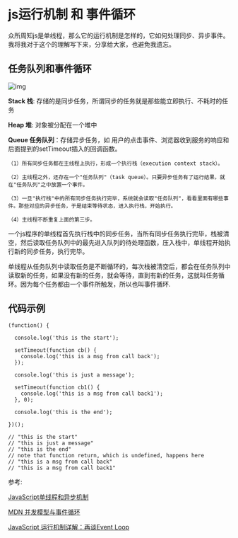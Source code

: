 # js运行机制 和 事件循环

众所周知js是单线程，那么它的运行机制是怎样的，它如何处理同步、异步事件。我将我对于这个的理解写下来，分享给大家，也避免我遗忘。

## 任务队列和事件循环

![img](https://github.com/HerryLo/Record/blob/master/Img/default.svg)

**Stack 栈**:  存储的是同步任务，所谓同步的任务就是那些能立即执行、不耗时的任务

**Heap 堆**: 对象被分配在一个堆中

**Queue 任务队列**：存储异步任务，如 用户的点击事件、浏览器收到服务的响应和后面提到的setTimeout插入的回调函数。

```
（1）所有同步任务都在主线程上执行，形成一个执行栈（execution context stack）。

（2）主线程之外，还存在一个"任务队列"（task queue）。只要异步任务有了运行结果，就在"任务队列"之中放置一个事件。

（3）一旦"执行栈"中的所有同步任务执行完毕，系统就会读取"任务队列"，看看里面有哪些事件。那些对应的异步任务，于是结束等待状态，进入执行栈，开始执行。

（4）主线程不断重复上面的第三步。
```

一个js程序的单线程首先执行栈中的同步任务，当所有同步任务执行完毕，栈被清空，然后读取任务队列中的最先进入队列的待处理函数，压入栈中，单线程开始执行新的同步任务，执行完毕。

单线程从任务队列中读取任务是不断循环的，每次栈被清空后，都会在任务队列中读取新的任务，如果没有新的任务，就会等待，直到有新的任务，这就叫任务循环。因为每个任务都由一个事件所触发，所以也叫事件循环.

## 代码示例
```
(function() {

  console.log('this is the start');

  setTimeout(function cb() {
    console.log('this is a msg from call back');
  });

  console.log('this is just a message');

  setTimeout(function cb1() {
    console.log('this is a msg from call back1');
  }, 0);

  console.log('this is the end');

})();

// "this is the start"
// "this is just a message"
// "this is the end"
// note that function return, which is undefined, happens here 
// "this is a msg from call back"
// "this is a msg from call back1"
```

参考:

[JavaScript单线程和异步机制](https://www.cnblogs.com/sxz2008/p/6513619.html)

[MDN 并发模型与事件循环](https://developer.mozilla.org/zh-CN/docs/Web/JavaScript/EventLoop)

[JavaScript 运行机制详解：再谈Event Loop](http://www.ruanyifeng.com/blog/2014/10/event-loop.html)
